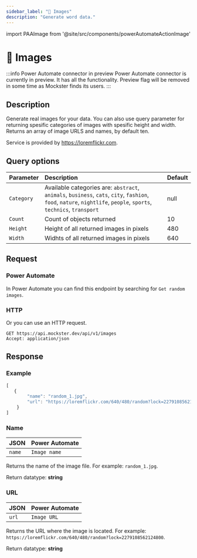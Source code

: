 ```yaml
---
sidebar_label: "🌆 Images"
description: "Generate word data."
---
```


import PAAImage from '@site/src/components/powerAutomateActionImage'

# 🌆 Images

:::info Power Automate connector in preview
Power Automate connector is currently in preview. It has all the functionality. Preview flag will be removed in some time as Mockster finds its users.
:::

## Description

Generate real images for your data. You can also use query parameter for returning spesific categories of images with spesific height and width. Returns an array of image URLS and names, by default ten. 

Service is provided by https://loremflickr.com. 

## Query options

|Parameter|Description|Default|
|---------|:---------|---------|
|`Category`| Available categories are: `abstract`, `animals`, `business`, `cats`, `city`, `fashion`, `food`, `nature`, `nightlife`, `people`, `sports`, `technics`, `transport` | null |
|`Count`| Count of objects returned | 10 |
|`Height`| Height of all returned images in pixels | 480 |
|`Width`| Widhts of all returned images in pixels | 640 |

## Request

### Power Automate

In Power Automate you can find this endpoint by searching for `Get random images`.

<PAAImage src="/img/images-action.jpg" alt="Get image mockdata action" />

### HTTP

Or you can use an HTTP request.

```http title="HTTP"
GET https://api.mockster.dev/api/v1/images
Accept: application/json  
```

## Response 

### Example 

```jsx title="JSON"
[
   {
        "name": "random_1.jpg",
        "url": "https://loremflickr.com/640/480/random?lock=2279108562124800"
    }
]
```

### Name

|JSON|Power Automate|
|:---------|:---------|
`name`|`Image name`

Returns the name of the image file. For example: `random_1.jpg`.

Return datatype: **string**

### URL

|JSON|Power Automate|
|:---------|:---------|
`url`|`Image URL`

Returns the URL where the image is located. For example: `https://loremflickr.com/640/480/random?lock=2279108562124800`.

Return datatype: **string**